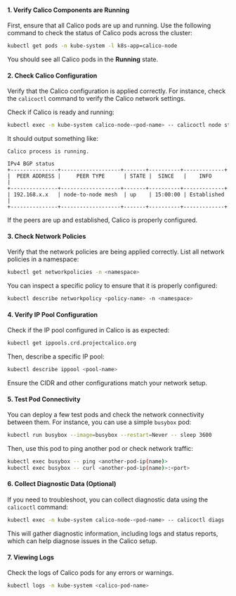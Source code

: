 #### 1. Verify Calico Components are Running
First, ensure that all Calico pods are up and running. Use the following command to check the status of Calico pods across the cluster:

```bash
kubectl get pods -n kube-system -l k8s-app=calico-node
```

You should see all Calico pods in the **Running** state.

#### 2. Check Calico Configuration
Verify that the Calico configuration is applied correctly. For instance, check the `calicoctl` command to verify the Calico network settings.

Check if Calico is ready and running:

```bash
kubectl exec -n kube-system calico-node-<pod-name> -- calicoctl node status
```

It should output something like:

```
Calico process is running.

IPv4 BGP status
+---------------+-------------------+-------+----------+-------------+
|  PEER ADDRESS |     PEER TYPE      | STATE |  SINCE   |    INFO     |
+---------------+-------------------+-------+----------+-------------+
| 192.168.x.x   | node-to-node mesh  | up    | 15:00:00 | Established |
+---------------+-------------------+-------+----------+-------------+
```

If the peers are up and established, Calico is properly configured.

#### 3. Check Network Policies
Verify that the network policies are being applied correctly. List all network policies in a namespace:

```bash
kubectl get networkpolicies -n <namespace>
```

You can inspect a specific policy to ensure that it is properly configured:

```bash
kubectl describe networkpolicy <policy-name> -n <namespace>
```

#### 4. Verify IP Pool Configuration
Check if the IP pool configured in Calico is as expected:

```bash
kubectl get ippools.crd.projectcalico.org
```

Then, describe a specific IP pool:

```bash
kubectl describe ippool <pool-name>
```

Ensure the CIDR and other configurations match your network setup.

#### 5. Test Pod Connectivity
You can deploy a few test pods and check the network connectivity between them. For instance, you can use a simple `busybox` pod:

```bash
kubectl run busybox --image=busybox --restart=Never -- sleep 3600
```

Then, use this pod to ping another pod or check network traffic:

```bash
kubectl exec busybox -- ping <another-pod-ip(name)>
kubectl exec busybox -- curl <another-pod-ip(name)>:<port>
```

#### 6. Collect Diagnostic Data (Optional)
If you need to troubleshoot, you can collect diagnostic data using the `calicoctl` command:

```bash
kubectl exec -n kube-system calico-node-<pod-name> -- calicoctl diags
```

This will gather diagnostic information, including logs and status reports, which can help diagnose issues in the Calico setup.

#### 7. Viewing Logs
Check the logs of Calico pods for any errors or warnings.

```bash
kubectl logs -n kube-system <calico-pod-name>
```